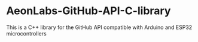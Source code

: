 # AeonLabs-GitHub-API-C-library
This is a C++ library for the GitHub API compatible with Arduino and ESP32 microcontrollers
